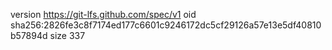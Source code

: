 version https://git-lfs.github.com/spec/v1
oid sha256:2826fe3c8f7174ed177c6601c9246172dc5cf29126a57e13e5df40810b57894d
size 337
